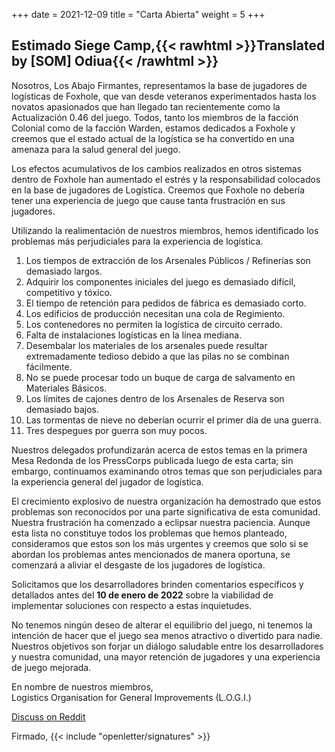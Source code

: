 +++
date = 2021-12-09
title = "Carta Abierta"
weight = 5
+++
## Estimado Siege Camp,{{< rawhtml >}}<span class="translated" lang="en">Translated by [SOM] Odiua</span>{{< /rawhtml >}}

Nosotros, Los Abajo Firmantes, representamos la base de jugadores de logísticas de Foxhole, que van desde veteranos experimentados hasta los novatos apasionados que han llegado tan recientemente como la Actualización 0.46 del juego. Todos, tanto los miembros de la facción Colonial como de la facción Warden, estamos dedicados a Foxhole y creemos que el estado actual de la logística se ha convertido en una amenaza para la salud general del juego.

Los efectos acumulativos de los cambios realizados en otros sistemas dentro de Foxhole han aumentado el estrés y la responsabilidad colocados en la base de jugadores de Logística. Creemos que Foxhole no debería tener una experiencia de juego que cause tanta frustración en sus jugadores.

Utilizando la realimentación de nuestros miembros, hemos identificado los problemas más perjudiciales para la experiencia de logística.

1. Los tiempos de extracción de los Arsenales Públicos / Refinerías son demasiado largos.
2. Adquirir los componentes iniciales del juego es demasiado difícil, competitivo y tóxico.
3. El tiempo de retención para pedidos de fábrica es demasiado corto.
4. Los edificios de producción necesitan una cola de Regimiento.
5. Los contenedores no permiten la logística de circuito cerrado.
6. Falta de instalaciones logísticas en la línea mediana.
7. Desembalar los materiales de los arsenales puede resultar extremadamente tedioso debido a que las pilas no se combinan fácilmente.
8. No se puede procesar todo un buque de carga de salvamento en Materiales Básicos.
9. Los límites de cajones dentro de los Arsenales de Reserva son demasiado bajos.
10. Las tormentas de nieve no deberían ocurrir el primer día de una guerra.
11. Tres despegues por guerra son muy pocos.

Nuestros delegados profundizarán acerca de estos temas en la primera Mesa Redonda de los PressCorps publicada luego de esta carta; sin embargo, continuamos examinando otros temas que son perjudiciales para la experiencia general del jugador de logística.

El crecimiento explosivo de nuestra organización ha demostrado que estos problemas son reconocidos por una parte significativa de esta comunidad. Nuestra frustración ha comenzado a eclipsar nuestra paciencia. Aunque esta lista no constituye todos los problemas que hemos planteado, consideramos que estos son los más urgentes y creemos que solo si se abordan los problemas antes mencionados de manera oportuna, se comenzará a aliviar el desgaste de los jugadores de logística.

Solicitamos que los desarrolladores brinden comentarios específicos y detallados antes del **10 de enero de 2022** sobre la viabilidad de implementar soluciones con respecto a estas inquietudes.

No tenemos ningún deseo de alterar el equilibrio del juego, ni tenemos la intención de hacer que el juego sea menos atractivo o divertido para nadie. Nuestros objetivos son forjar un diálogo saludable	entre los desarrolladores y nuestra comunidad, una mayor retención de jugadores y una experiencia de juego mejorada.

En nombre de nuestros miembros,<br>Logistics Organisation for General Improvements (L.O.G.I.)

[Discuss on Reddit](https://www.reddit.com/r/foxholegame/comments/rcnmgd/below_is_logis_open_letter_to_the_developers_with)

Firmado, {{< include "openletter/signatures" >}}